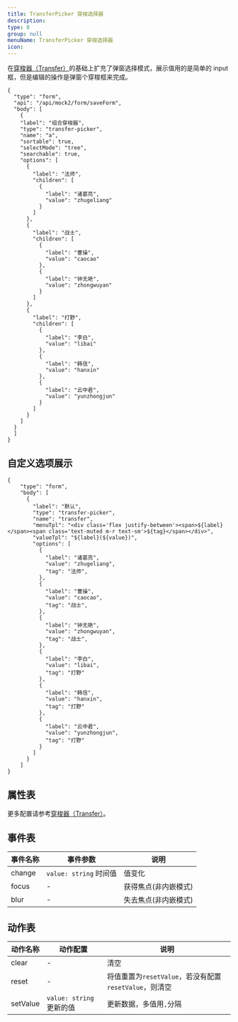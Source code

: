 ```yaml
---
title: TransferPicker 穿梭选择器
description:
type: 0
group: null
menuName: TransferPicker 穿梭选择器
icon:
---
```


在[穿梭器（Transfer）](./transfer)的基础上扩充了弹窗选择模式，展示值用的是简单的 input 框，但是编辑的操作是弹窗个穿梭框来完成。

```schema: scope="body"
{
  "type": "form",
  "api": "/api/mock2/form/saveForm",
  "body": [
    {
    "label": "组合穿梭器",
    "type": "transfer-picker",
    "name": "a",
    "sortable": true,
    "selectMode": "tree",
    "searchable": true,
    "options": [
      {
        "label": "法师",
        "children": [
          {
            "label": "诸葛亮",
            "value": "zhugeliang"
          }
        ]
      },
      {
        "label": "战士",
        "children": [
          {
            "label": "曹操",
            "value": "caocao"
          },
          {
            "label": "钟无艳",
            "value": "zhongwuyan"
          }
        ]
      },
      {
        "label": "打野",
        "children": [
          {
            "label": "李白",
            "value": "libai"
          },
          {
            "label": "韩信",
            "value": "hanxin"
          },
          {
            "label": "云中君",
            "value": "yunzhongjun"
          }
        ]
      }
    ]
  }
  ]
}
```

## 自定义选项展示

```schema: scope="body"
{
    "type": "form",
    "body": [
      {
        "label": "默认",
        "type": "transfer-picker",
        "name": "transfer",
        "menuTpl": "<div class='flex justify-between'><span>${label}</span><span class='text-muted m-r text-sm'>${tag}</span></div>",
        "valueTpl": "${label}(${value})",
        "options": [
          {
            "label": "诸葛亮",
            "value": "zhugeliang",
            "tag": "法师",
          },
          {
            "label": "曹操",
            "value": "caocao",
            "tag": "战士",
          },
          {
            "label": "钟无艳",
            "value": "zhongwuyan",
            "tag": "战士",
          },
          {
            "label": "李白",
            "value": "libai",
            "tag": "打野"
          },
          {
            "label": "韩信",
            "value": "hanxin",
            "tag": "打野"
          },
          {
            "label": "云中君",
            "value": "yunzhongjun",
            "tag": "打野"
          }
        ]
      }
    ]
}
```

## 属性表

更多配置请参考[穿梭器（Transfer）](./transfer)。

## 事件表

| 事件名称 | 事件参数               | 说明                 |
| -------- | ---------------------- | -------------------- |
| change   | `value: string` 时间值 | 值变化               |
| focus    | -                      | 获得焦点(非内嵌模式) |
| blur     | -                      | 失去焦点(非内嵌模式) |

## 动作表

| 动作名称 | 动作配置                 | 说明                                                   |
| -------- | ------------------------ | ------------------------------------------------------ |
| clear    | -                        | 清空                                                   |
| reset    | -                        | 将值重置为`resetValue`，若没有配置`resetValue`，则清空 |
| setValue | `value: string` 更新的值 | 更新数据，多值用`,`分隔                                |
